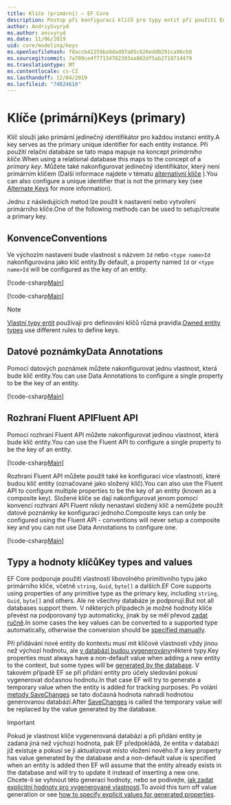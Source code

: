 ```yaml
---
title: Klíče (primární) – EF Core
description: Postup při konfiguraci klíčů pro typy entit při použití Entity Framework Core
author: AndriySvyryd
ms.author: ansvyryd
ms.date: 11/06/2019
uid: core/modeling/keys
ms.openlocfilehash: fdaccb42259ba9dad97a05c626edd0291ca96cb0
ms.sourcegitcommit: 7a709ce4f77134782393aa802df5ab2718714479
ms.translationtype: MT
ms.contentlocale: cs-CZ
ms.lasthandoff: 12/04/2019
ms.locfileid: "74824618"
---
```

# <a name="keys-primary"></a><span data-ttu-id="ec59e-103">Klíče (primární)</span><span class="sxs-lookup"><span data-stu-id="ec59e-103">Keys (primary)</span></span>

<span data-ttu-id="ec59e-104">Klíč slouží jako primární jedinečný identifikátor pro každou instanci entity.</span><span class="sxs-lookup"><span data-stu-id="ec59e-104">A key serves as the primary unique identifier for each entity instance.</span></span> <span data-ttu-id="ec59e-105">Při použití relační databáze se tato mapa mapuje na koncept *primárního klíče*.</span><span class="sxs-lookup"><span data-stu-id="ec59e-105">When using a relational database this maps to the concept of a *primary key*.</span></span> <span data-ttu-id="ec59e-106">Můžete také nakonfigurovat jedinečný identifikátor, který není primárním klíčem (Další informace najdete v tématu [alternativní klíče](alternate-keys.md) ).</span><span class="sxs-lookup"><span data-stu-id="ec59e-106">You can also configure a unique identifier that is not the primary key (see [Alternate Keys](alternate-keys.md) for more information).</span></span>

<span data-ttu-id="ec59e-107">Jednu z následujících metod lze použít k nastavení nebo vytvoření primárního klíče.</span><span class="sxs-lookup"><span data-stu-id="ec59e-107">One of the following methods can be used to setup/create a primary key.</span></span>

## <a name="conventions"></a><span data-ttu-id="ec59e-108">Konvence</span><span class="sxs-lookup"><span data-stu-id="ec59e-108">Conventions</span></span>

<span data-ttu-id="ec59e-109">Ve výchozím nastavení bude vlastnost s názvem `Id` nebo `<type name>Id` nakonfigurována jako klíč entity.</span><span class="sxs-lookup"><span data-stu-id="ec59e-109">By default, a property named `Id` or `<type name>Id` will be configured as the key of an entity.</span></span>

[!code-csharp[Main](../../../samples/core/Modeling/Conventions/KeyId.cs?name=KeyId&highlight=3)]

[!code-csharp[Main](../../../samples/core/Modeling/Conventions/KeyTypeNameId.cs?name=KeyId&highlight=3)]

> [!NOTE]
> <span data-ttu-id="ec59e-110">[Vlastní typy entit](xref:core/modeling/owned-entities) používají pro definování klíčů různá pravidla.</span><span class="sxs-lookup"><span data-stu-id="ec59e-110">[Owned entity types](xref:core/modeling/owned-entities) use different rules to define keys.</span></span>

## <a name="data-annotations"></a><span data-ttu-id="ec59e-111">Datové poznámky</span><span class="sxs-lookup"><span data-stu-id="ec59e-111">Data Annotations</span></span>

<span data-ttu-id="ec59e-112">Pomocí datových poznámek můžete nakonfigurovat jednu vlastnost, která bude klíč entity.</span><span class="sxs-lookup"><span data-stu-id="ec59e-112">You can use Data Annotations to configure a single property to be the key of an entity.</span></span>

[!code-csharp[Main](../../../samples/core/Modeling/DataAnnotations/KeySingle.cs?highlight=13)]

## <a name="fluent-api"></a><span data-ttu-id="ec59e-113">Rozhraní Fluent API</span><span class="sxs-lookup"><span data-stu-id="ec59e-113">Fluent API</span></span>

<span data-ttu-id="ec59e-114">Pomocí rozhraní Fluent API můžete nakonfigurovat jedinou vlastnost, která bude klíč entity.</span><span class="sxs-lookup"><span data-stu-id="ec59e-114">You can use the Fluent API to configure a single property to be the key of an entity.</span></span>

[!code-csharp[Main](../../../samples/core/Modeling/FluentAPI/KeySingle.cs?highlight=11,12)]

<span data-ttu-id="ec59e-115">Rozhraní Fluent API můžete použít také ke konfiguraci více vlastností, které budou klíč entity (označované jako složený klíč).</span><span class="sxs-lookup"><span data-stu-id="ec59e-115">You can also use the Fluent API to configure multiple properties to be the key of an entity (known as a composite key).</span></span> <span data-ttu-id="ec59e-116">Složené klíče se dají nakonfigurovat jenom pomocí konvencí rozhraní API Fluent nikdy nenastaví složený klíč a nemůžete použít datové poznámky ke konfiguraci jednoho.</span><span class="sxs-lookup"><span data-stu-id="ec59e-116">Composite keys can only be configured using the Fluent API - conventions will never setup a composite key and you can not use Data Annotations to configure one.</span></span>

[!code-csharp[Main](../../../samples/core/Modeling/FluentAPI/KeyComposite.cs?highlight=11,12)]

## <a name="key-types-and-values"></a><span data-ttu-id="ec59e-117">Typy a hodnoty klíčů</span><span class="sxs-lookup"><span data-stu-id="ec59e-117">Key types and values</span></span>

<span data-ttu-id="ec59e-118">EF Core podporuje použití vlastností libovolného primitivního typu jako primárního klíče, včetně `string`, `Guid`, `byte[]` a dalších.</span><span class="sxs-lookup"><span data-stu-id="ec59e-118">EF Core supports using properties of any primitive type as the primary key, including `string`, `Guid`, `byte[]` and others.</span></span> <span data-ttu-id="ec59e-119">Ale ne všechny databáze je podporují.</span><span class="sxs-lookup"><span data-stu-id="ec59e-119">But not all databases support them.</span></span> <span data-ttu-id="ec59e-120">V některých případech je možné hodnoty klíče převést na podporovaný typ automaticky, jinak by se měl převod [zadat ručně](xref:core/modeling/value-conversions).</span><span class="sxs-lookup"><span data-stu-id="ec59e-120">In some cases the key values can be converted to a supported type automatically, otherwise the conversion should be [specified manually](xref:core/modeling/value-conversions).</span></span>

<span data-ttu-id="ec59e-121">Při přidávání nové entity do kontextu musí mít klíčové vlastnosti vždy jinou než výchozí hodnotu, ale [v databázi budou vygenerovány](xref:core/modeling/generated-properties)některé typy.</span><span class="sxs-lookup"><span data-stu-id="ec59e-121">Key properties must always have a non-default value when adding a new entity to the context, but some types will be [generated by the database](xref:core/modeling/generated-properties).</span></span> <span data-ttu-id="ec59e-122">V takovém případě EF se při přidání entity pro účely sledování pokusí vygenerovat dočasnou hodnotu.</span><span class="sxs-lookup"><span data-stu-id="ec59e-122">In that case EF will try to generate a temporary value when the entity is added for tracking purposes.</span></span> <span data-ttu-id="ec59e-123">Po volání [metody SaveChanges](/dotnet/api/Microsoft.EntityFrameworkCore.DbContext.SaveChanges) se tato dočasná hodnota nahradí hodnotou generovanou databází.</span><span class="sxs-lookup"><span data-stu-id="ec59e-123">After [SaveChanges](/dotnet/api/Microsoft.EntityFrameworkCore.DbContext.SaveChanges) is called the temporary value will be replaced by the value generated by the database.</span></span>

> [!Important]
> <span data-ttu-id="ec59e-124">Pokud je vlastnost klíče vygenerovaná databází a při přidání entity je zadaná jiná než výchozí hodnota, pak EF předpokládá, že entita v databázi již existuje a pokusí se ji aktualizovat místo vložení nového.</span><span class="sxs-lookup"><span data-stu-id="ec59e-124">If a key property has value generated by the database and a non-default value is specified when an entity is added then EF will assume that the entity already exists in the database and will try to update it instead of inserting a new one.</span></span> <span data-ttu-id="ec59e-125">Chcete-li se vyhnout této generaci hodnoty, nebo se podívejte, [jak zadat explicitní hodnoty pro vygenerované vlastnosti](../saving/explicit-values-generated-properties.md).</span><span class="sxs-lookup"><span data-stu-id="ec59e-125">To avoid this turn off value generation or see [how to specify explicit values for generated properties](../saving/explicit-values-generated-properties.md).</span></span>